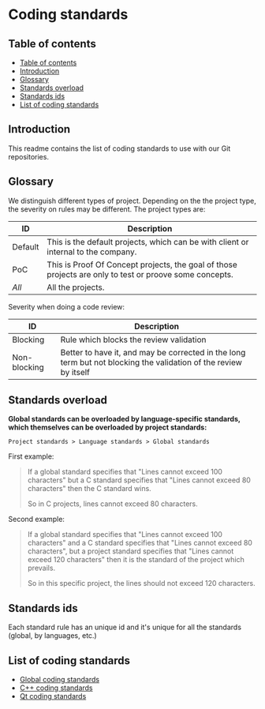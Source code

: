 <!--
SPDX-FileCopyrightText: 2024 Benoit Rolandeau <benoit.rolandeau@allcircuits.com>

SPDX-License-Identifier: LicenseRef-ALLCircuits-ACT-1.1
-->

# Coding standards <!-- omit from toc -->

## Table of contents

- [Table of contents](#table-of-contents)
- [Introduction](#introduction)
- [Glossary](#glossary)
- [Standards overload](#standards-overload)
- [Standards ids](#standards-ids)
- [List of coding standards](#list-of-coding-standards)

## Introduction

This readme contains the list of coding standards to use with our Git repositories.

## Glossary

We distinguish different types of project. Depending on the the project type, the severity on rules
may be different. The project types are:

| ID      | Description                                                                                             |
| ------- | ------------------------------------------------------------------------------------------------------- |
| Default | This is the default projects, which can be with client or internal to the company.                      |
| PoC     | This is Proof Of Concept projects, the goal of those projects are only to test or proove some concepts. |
| *All*   | All the projects.                                                                                       |

Severity when doing a code review:

| ID           | Description                                                                                                      |
| ------------ | ---------------------------------------------------------------------------------------------------------------- |
| Blocking     | Rule which blocks the review validation                                                                          |
| Non-blocking | Better to have it, and may be corrected in the long term but not blocking the validation of the review by itself |

## Standards overload

**Global standards can be overloaded by language-specific standards, which themselves can be
overloaded by project standards:**

`Project standards > Language standards > Global standards`

First example:

> If a global standard specifies that "Lines cannot exceed 100 characters" but a C standard
> specifies that "Lines cannot exceed 80 characters" then the C standard wins.
>
> So in C projects, lines cannot exceed 80 characters.

Second example:

> If a global standard specifies that "Lines cannot exceed 100 characters" and a C standard
> specifies that "Lines cannot exceed 80 characters", but a project standard specifies that "Lines
> cannot exceed 120 characters" then it is the standard of the project which prevails.
>
> So in this specific project, the lines should not exceed 120 characters.

## Standards ids

Each standard rule has an unique id and it's unique for all the standards (global, by languages,
etc.)

## List of coding standards

- [Global coding standards](CODING-STANDARDS_global.md)
- [C++ coding standards](CODING-STANDARDS_cpp.md)
- [Qt coding standards](CODING-STANDARDS_qt.md)
